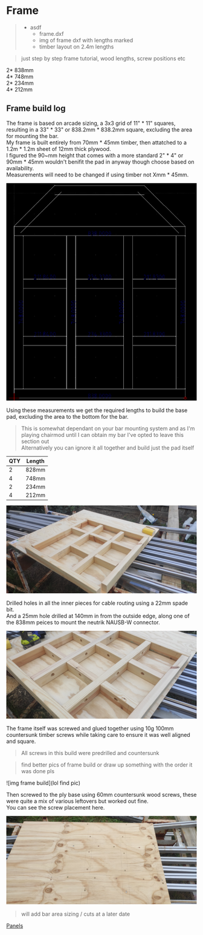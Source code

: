 # Frame
> -  asdf  
>    - frame.dxf
>    - img of frame dxf with lengths marked
>    - timber layout on 2.4m lengths  

>just step by step frame tutorial, wood lengths, screw positions etc

2* 838mm  
4* 748mm  
2* 234mm  
4* 212mm  

## Frame build log  

The frame is based on arcade sizing, a 3x3 grid of 11" * 11" squares, resulting in a 33" * 33" or 838.2mm * 838.2mm square, excluding the area for mounting the bar.  
My frame is built entirely from 70mm * 45mm timber, then attatched to a 1.2m * 1.2m sheet of 12mm thick plywood.  
I figured the 90~mm height that comes with a more standard 2" * 4" or 90mm * 45mm wouldn't benifit the pad in anyway though choose based on availability.  
Measurements will need to be changed if using timber not Xmm * 45mm.

![img dxf](/frame/LibreCAD_JfTVuXUOkx.png)

Using these measurements we get the required lengths to build the base pad, excluding the area to the bottom for the bar.  
>This is somewhat dependant on your bar mounting system and as I'm playing chairmod until I can obtain my bar I've opted to leave this section out  
Alternatively you can ignore it all together and build just the pad itself  

| QTY | Length | 
|-----|--------|
| 2 | 828mm |
| 4 | 748mm |
| 2 | 234mm |
| 4 | 212mm |  

![img wood cut](/frame/IMG_20200328_173549.jpg)  

Drilled holes in all the inner pieces for cable routing using a 22mm spade bit.  
And a 25mm hole drilled at 140mm in from the outside edge, along one of the 838mm peices to mount the neutrik NAUSB-W connector.  

![img holes drilled](/frame/IMG_20200328_175741.jpg)  

The frame itself was screwed and glued together using 10g 100mm countersunk timber screws while taking care to ensure it was well aligned and square.  
>All screws in this build were predrilled and countersunk

>find better pics of frame build or draw up something with the order it was done pls  

![img frame build](lol find pic)
  
Then screwed to the ply base using 60mm countersunk wood screws, these were quite a mix of various leftovers but worked out fine.  
You can see the screw placement here.  

![img ply screws](/frame/IMG_20200401_164822.jpg)  



>will add bar area sizing / cuts at a later date  
 
[Panels](https://github.com/Stormpegy/dancepad/tree/master/panels)  
